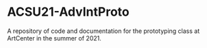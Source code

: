 # ACSU21-AdvIntProto
A repository of code and documentation for the prototyping class at ArtCenter in the summer of 2021.
